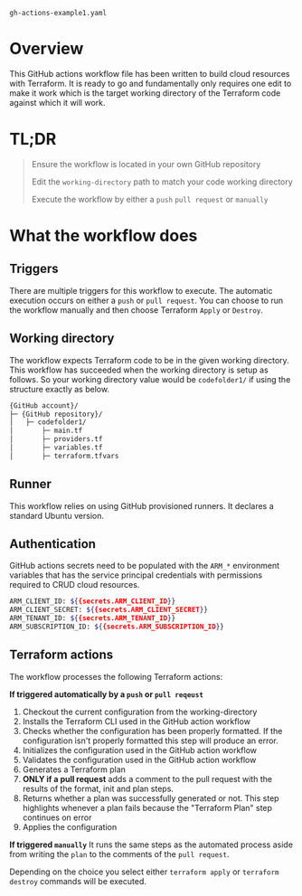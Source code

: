 `gh-actions-example1.yaml`

# Overview

This GitHub actions workflow file has been written to build cloud resources with Terraform. It is ready to go and fundamentally only requires one edit to make it work which is the target working directory of the Terraform code against which it will work.

# TL;DR

> Ensure the workflow is located in your own GitHub repository
>
> Edit the `working-directory` path to match your code working directory
>
> Execute the workflow by either a  `push` `pull request` or `manually`

# What the workflow does

## Triggers

There are multiple triggers for this workflow to execute. The automatic execution occurs on either a `push` or `pull request`. You can choose to run the workflow manually and then choose Terraform `Apply` or `Destroy`.

## Working directory

The workflow expects Terraform code to be in the given working directory. This workflow has succeeded when the working directory is setup as follows. So your working directory value would be `codefolder1/` if using the structure exactly as below.

```sh
{GitHub account}/
├─ {GitHub repository}/
│   ├─ codefolder1/
│       ├─ main.tf
│       ├─ providers.tf
│       ├─ variables.tf
│       ├─ terraform.tfvars
```

## Runner

This workflow relies on using GitHub provisioned runners. It declares a standard Ubuntu version.

## Authentication

GitHub actions secrets need to be populated with the `ARM_*` environment variables that has the service principal credentials with permissions required to CRUD cloud resources.

```sh
ARM_CLIENT_ID: ${{secrets.ARM_CLIENT_ID}}
ARM_CLIENT_SECRET: ${{secrets.ARM_CLIENT_SECRET}}
ARM_TENANT_ID: ${{secrets.ARM_TENANT_ID}}
ARM_SUBSCRIPTION_ID: ${{secrets.ARM_SUBSCRIPTION_ID}}
```

## Terraform actions

The workflow processes the following Terraform actions:

**If triggered automatically by a `push` or `pull reqeust`**

1. Checkout the current configuration from the working-directory
2. Installs the Terraform CLI used in the GitHub action workflow
3. Checks whether the configuration has been properly formatted. If the configuration isn't properly formatted this step will produce an error.
4. Initializes the configuration used in the GitHub action workflow
5. Validates the configuration used in the GitHub action workflow
6. Generates a Terraform plan
7. **ONLY if a pull request** adds a comment to the pull request with the results of the format, init and plan steps.
8. Returns whether a plan was successfully generated or not. This step highlights whenever a plan fails because the "Terraform Plan" step continues on error
9. Applies the configuration

**If triggered `manually`**
It runs the same steps as the automated process aside from writing the `plan` to the comments of the `pull request`.

Depending on the choice you select either `terraform apply` or `terraform destroy` commands will be executed.
